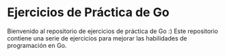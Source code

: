 # Ejercicios de Práctica de Go

Bienvenido al repositorio de ejercicios de práctica de Go :) Este repositorio contiene una serie de ejercicios para mejorar las habilidades de programación en Go.
